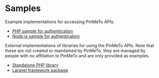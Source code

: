 # Samples

Example implementations for accessing PinMeTo APIs.

- [PHP sample for authentication](src/authenticate.php)
- [Node.js sample for authentication](https://github.com/PinMeTo/documentation/blob/master/samples/src/authentication.js)

External implementations of libraries for using the PinMeTo APIs. Note that these are not created or maintained by PinMeTo, they are managed by people with no affiliation to PinMeTo and are only provided as examples.

- [Standalone PHP library](https://github.com/liviu-hariton/pinmeto-php-api)
- [Laravel framework package](https://github.com/liviu-hariton/pinmeto-laravel)
